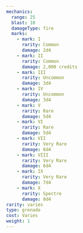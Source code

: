 ```yaml
---
mechanics:
  range: 25
  blast: 10
  damageType: fire
  marks:
    - mark: I
      rarity: Common
      damage: 2d4
    - mark: II
      rarity: Common
      damage: 2,000 credits
    - mark: III
      rarity: Uncommon
      damage: 3d4
    - mark: IV
      rarity: Uncommon
      damage: 3d4
    - mark: V
      rarity: Rare
      damage: 5d4
    - mark: VI
      rarity: Rare
      damage: 5d4
    - mark: VII
      rarity: Very Rare
      damage: 6d4
    - mark: VIII
      rarity: Very Rare
      damage: 6d4
    - mark: IX
      rarity: Very Rare
      damage: 7d4
    - mark: X
      rarity: Spectre
      damage: 8d4
rarity: varies
type: grenade
cost: Varies
weight: 1
---
```

